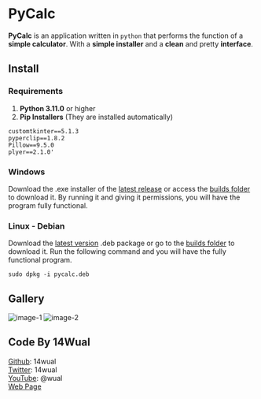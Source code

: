# PyCalc

**PyCalc** is an application written in `python` that performs the function of a **simple calculator**. With a **simple installer** and a **clean** and pretty **interface**.

## Install

### Requirements

1. **Python 3.11.0** or higher
2. **Pip Installers** (They are installed automatically)

```
customtkinter==5.1.3
pyperclip==1.8.2
Pillow==9.5.0
plyer==2.1.0'
```

### Windows

Download the .exe installer of the [latest release](https://github.com/14wual/pycalc/releases) or access the [builds folder](https://github.com/14wual/pycalc/tree/master/builds) to download it. By running it and giving it permissions, you will have the program fully functional.


### Linux - Debian

Download the [latest version](https://github.com/14wual/pycalc/releases) .deb package or go to the [builds folder](https://github.com/14wual/pycalc/tree/master/builds) to download it. Run the following command and you will have the fully functional program.

```
sudo dpkg -i pycalc.deb
```

## Gallery

![image-1](https://github.com/14wual/pycalc/assets/105047274/59712532-2fc6-4219-ab21-b33abe8e7fa2)
![image-2](https://github.com/14wual/pycalc/assets/105047274/4584f844-bd59-4dc0-90af-6273aa50055a)


## Code By 14Wual

[Github](https://github.com/14wual): 14wual <br>
[Twitter](https://twitter.com/14wual): 14wual <br>
[YouTube](https://youtube.com/@wual): @wual <br>
[Web Page](https://14wual.github.com) <br>
